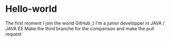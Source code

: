 # Hello-world
The first moment I join the world GitHub ;) 
I'm a junior developper in JAVA / JAVA EE 
Make the third branche for the comparison and make the pull request 

